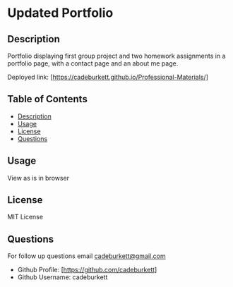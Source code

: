 
  # Updated Portfolio

  ## Description
  Portfolio displaying first group project and two homework assignments in a portfolio page, with a contact page and an about me page.

  Deployed link: [https://cadeburkett.github.io/Professional-Materials/]

  ## Table of Contents
  * [Description](#description)
  * [Usage](#usage)
  * [License](#license)
  * [Questions](#questions)

  ## Usage
  View as is in browser

  ## License
  MIT License

  ## Questions
  For follow up questions email cadeburkett@gmail.com 
  * Github Profile: [https://github.com/cadeburkett] 
  * Github Username: cadeburkett
